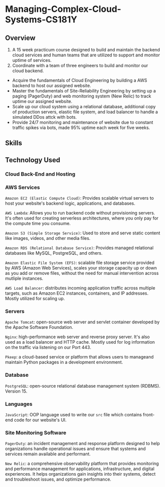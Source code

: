 # Managing-Complex-Cloud-Systems-CS181Y

## Overview
1) A 15 week practicum course designed to build and maintain the backend cloud services and human teams that are utilized to support and monitor uptime of services.
2) Coordinate with a team of three engineers to build and monitor our cloud backend.
+ Acquire the fundamentals of Cloud Engineering by building a AWS backend to host our assigned website.
+ Master the fundamentals of Site-Reliability Engineering by setting up a paging (PagerDuty) and web monitoring system (New Relic) to track uptime our assigned website.
+ Scale up our cloud system using a relational database, additional copy of production servers, elastic file system, and load balancer to handle a simulated DDos attck with bots.
+ Provide 24/7 monitoring and maintenance of website due to constant traffic spikes via bots, made 95% uptime each week for five weeks.

## Skills

## Technology Used

### Cloud Back-End and Hosting

### AWS Services

`Amazon EC2 (Elastic Compute Cloud)`: Provides scalable virtual servers to host your website's backend logic, applications, and databases.

`AWS Lambda`: Allows you to run backend code without provisioning servers. It's often used for creating serverless architectures, where you only pay for the compute time you consume.

`Amazon S3 (Simple Storage Service)`: Used to store and serve static content like images, videos, and other media files.

`Amazon RDS (Relational Database Service)`: Provides managed relational databases like MySQL, PostgreSQL, and others.

`Amazon Elastic File System (EFS)`: scalable file storage service provided by AWS (Amazon Web Services), scales your storage capacity up or down as you add or remove files, without the need for manual intervention across mutliple instances.

`AWS Load Balancer`: distributes incoming application traffic across multiple targets, such as Amazon EC2 instances, containers, and IP addresses. Mostly utilized for scaling up.

### Servers
`Apache Tomcat`: open-source web server and servlet container developed by the Apache Software Foundation.

`Nginx`: high-performance web server and reverse proxy server. It's also used as a load balancer and HTTP cache. Mostly used for log information on the traffic via listening on our Port 443.

`Pkeep`: a  cloud-based service or platform that allows users to manageand maintain Python packages in a development environment.

### Database
`PostgreSQL`: open-source relational database management system (RDBMS). Version 15.


### Languages

`JavaScript`: OOP language used to write our `src` file which contains front-end code for our website's UI.


### Site Monitoring Software

`PagerDuty`: an incident management and response platform designed to help organizations handle operational issues and ensure that systems and services remain available and performant. 

`New Relic`: a comprehensive observability platform that provides monitoring and performance management for applications, infrastructure, and digital experiences. It helps organizations gain insights into their systems, detect and troubleshoot issues, and optimize performance. 












